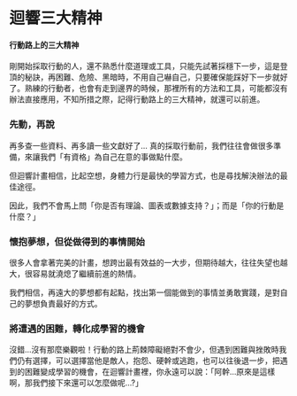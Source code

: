 # 迴響三大精神

#### 行動路上的三大精神

剛開始採取行動的人，還不熟悉什麼道理或工具，只能先試著採穩下一步，這是登頂的秘訣，再困難、危險、黑暗時，不用自己嚇自己，只要確保能踩好下一步就好了。熟練的行動者，也會有走到邊界的時候，那裡所有的方法和工具，可能都沒有辦法直接應用，不知所措之際，記得行動路上的三大精神，就還可以前進。

### 先動，再說

再多查一些資料、再多讀一些文獻好了... 真的採取行動前，我們往往會做很多準備，來讓我們「有資格」為自己在意的事做點什麼。

但迴響計畫相信，比起空想，身體力行是最快的學習方式，也是尋找解決辦法的最佳途徑。

因此，我們不會馬上問「你是否有理論、圖表或數據支持？」；而是「你的行動是什麼？」

### 懷抱夢想，但從做得到的事情開始

很多人會拿著完美的計畫，想跨出最有效益的一大步，但期待越大，往往失望也越大，很容易就澆熄了繼續前進的熱情。

我們相信，再遠大的夢想都有起點，找出第一個能做到的事情並勇敢實踐，是對自己的夢想負責最好的方式。  


### 將遭遇的困難，轉化成學習的機會

沒錯...沒有那麼樂觀啦！行動的路上荊棘障礙絕對不會少，但遇到困難與挫敗時我們仍有選擇，可以選擇當他是敵人，抱怨、硬幹或逃跑，也可以往後退一步，把遇到的困難變成學習的機會，在迴響計畫裡，你永遠可以說：「阿幹...原來是這樣啊，那我們接下來還可以怎麼做呢...?」

